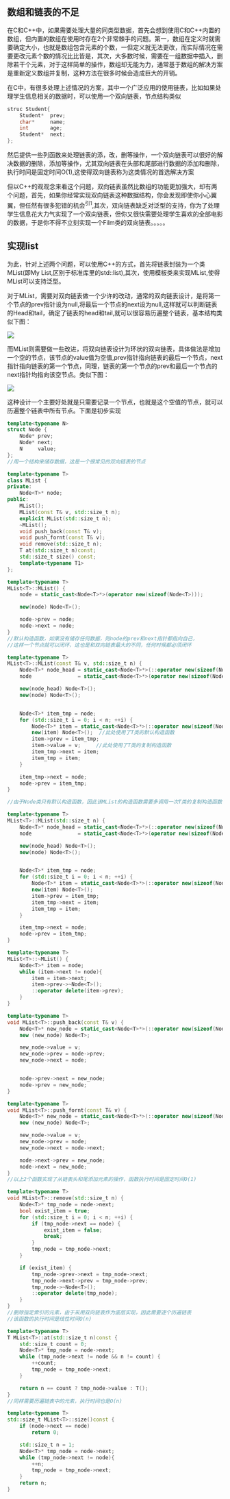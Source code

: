 ## 数组和链表的不足

在C和C++中，如果需要处理大量的同类型数据，首先会想到使用C和C++内置的数组，但内置的数组在使用时存在2个非常棘手的问题。第一，数组在定义时就需要确定大小，也就是数组包含元素的个数，一但定义就无法更改，而实际情况在需要更改元素个数的情况比比皆是，其次，大多数时候，需要在一组数据中插入，删除若干个元素，对于这样简单的操作，数组却无能为力，通常基于数组的解决方案是重新定义数组并复制，这种方法在很多时候会造成巨大的开销。

在C中，有很多处理上述情况的方案，其中一个广泛应用的使用链表，比如如果处理学生信息相关的数据时，可以使用一个双向链表，节点结构类似
```c++
struc Student{
    Student*  prev;
    char*     name;
    int       age;
    Student*  next;
};
```
然后提供一些列函数来处理链表的添，改，删等操作，一个双向链表可以很好的解决数据的删除，添加等操作，尤其双向链表在头部和尾部进行数据的添加和删除，执行时间是固定时间O(1),这使得双向链表称为这类情况的首选解决方案

但以C++的观观念来看这个问题，双向链表虽然比数组的功能更加强大，却有两个问题，首先，如果你经常实现双向链表这种数据结构，你会发现即使你小心翼翼，但任然有很多犯错的机会<sup>引1</sup>,其次，双向链表缺乏对泛型的支持，你为了处理学生信息花大力气实现了一个双向链表，但你又很快需要处理学生喜欢的全部电影的数据，于是你不得不立刻实现一个Film类的双向链表。。。。。

## 实现list

为此，针对上述两个问题，可以使用C++的方式，首先将链表封装为一个类MList(即My List,区别于标准库里的std::list),其次，使用模板类来实现MList,使得MList可以支持泛型。

对于MList，需要对双向链表做一个少许的改动，通常的双向链表设计，是将第一个节点的prev指针设为null,将最后一个节点的next设为null,这样就可以判断链表的Head和tail，确定了链表的head和tail,就可以很容易历遍整个链表，基本结构类似下图：

![](https://jxf2008-1302581379.cos.ap-nanjing.myqcloud.com/github_blog/STL/LIST1.png)

而MList则需要做一些改进，将双向链表设计为环状的双向链表，具体做法是增加一个空的节点，该节点的value值为空值,prev指针指向链表的最后一个节点，next指针指向链表的第一个节点，同理，链表的第一个节点的prev和最后一个节点的next指针均指向该空节点。类似下图：

![](https://jxf2008-1302581379.cos.ap-nanjing.myqcloud.com/github_blog/STL/LIST2.png)

这种设计一个主要好处就是只需要记录一个节点，也就是这个空值的节点，就可以历遍整个链表中所有节点。下面是初步实现

```c++
template<typename N>
struct Node {
	Node* prev;
	Node* next;
	N     value;
};
//用一个结构来储存数据，这是一个很常见的双向链表的节点

template<typename T>
class MList {
private:
	Node<T>* node;
public:
	MList();
	MList(const T& v, std::size_t n);
	explicit MList(std::size_t n);
	~MList();
	void push_back(const T& v);
	void push_fornt(const T& v);
	void remove(std::size_t n);
	T at(std::size_t n)const;
	std::size_t size() const;
	template<typename T1>
};

template<typename T>
MList<T>::MList() {
	node = static_cast<Node<T>*>(operator new(sizeof(Node<T>)));

	new(node) Node<T>();

	node->prev = node;
	node->next = node;
}
//默认构造函数，如果没有储存任何数据，则node的prev和next指针都指向自己，
//这样一个节点就可以闭环，这也是和双向链表最大的不同，任何时候都必须闭环

template<typename T>
MList<T>::MList(const T& v, std::size_t n) {
	Node<T>* node_head = static_cast<Node<T>*>(::operator new(sizeof(Node<T>)));
	node               = static_cast<Node<T>*>(operator new(sizeof(Node<T>)));

	new(node_head) Node<T>();
	new(node) Node<T>();


	Node<T>* item_tmp = node;
	for (std::size_t i = 0; i < n; ++i) {
		Node<T>* item = static_cast<Node<T>*>(::operator new(sizeof(Node<T>)));
		new(item) Node<T>();  //此处使用了T类的默认构造函数
		item->prev = item_tmp;
		item->value = v;     //此处使用了T类的复制构造函数
		item_tmp->next = item;
		item_tmp = item;
	}

	item_tmp->next = node;
	node->prev = item_tmp;
}

//由于Node类只有默认构造函数，因此该MList的构造函数需要多调用一次T类的复制构造函数

template<typename T>
MList<T>::MList(std::size_t n) {
	Node<T>* node_head = static_cast<Node<T>*>(::operator new(sizeof(Node<T>)));
	node               = static_cast<Node<T>*>(operator new(sizeof(Node<T>)));

	new(node_head) Node<T>();
	new(node) Node<T>();


	Node<T>* item_tmp = node;
	for (std::size_t i = 0; i < n; ++i) {
		Node<T>* item = static_cast<Node<T>*>(::operator new(sizeof(Node<T>)));
		new(item) Node<T>();
		item->prev = item_tmp;
		item_tmp->next = item;
		item_tmp = item;
	}

	item_tmp->next = node;
	node->prev = item_tmp;
}

template<typename T>
MList<T>::~MList() {
	Node<T>* item = node;
	while (item->next != node){
		item = item->next;
		item->prev->~Node<T>();
		::operator delete(item->prev);
	}
}

template<typename T>
void MList<T>::push_back(const T& v) {
	Node<T>* new_node = static_cast<Node<T>*>(::operator new(sizeof(Node<T>)));
	new (new_node) Node<T>;

	new_node->value = v;
	new_node->prev = node->prev;
	new_node->next = node;


	node->prev->next = new_node;
	node->prev = new_node;
}

template<typename T>
void MList<T>::push_fornt(const T& v) {
	Node<T>* new_node = static_cast<Node<T>*>(::operator new(sizeof(Node<T>)));
	new (new_node) Node<T>;

	new_node->value = v;
	new_node->prev = node;
	new_node->next = node->next;

	node->next->prev = new_node;
	node->next = new_node;
}
//以上2个函数实现了从链表头和尾添加元素的操作，函数执行时间是固定时间O(1)

template<typename T>
void MList<T>::remove(std::size_t n) {
	Node<T>* tmp_node = node->next;
	bool exist_item = true;
	for (std::size_t i = 0; i < n; ++i) {
		if (tmp_node->next == node) {
			exist_item = false;
			break;
		}
		tmp_node = tmp_node->next;
	}

	if (exist_item) {
		tmp_node->prev->next = tmp_node->next;
		tmp_node->next->prev = tmp_node->prev;
		tmp_node->~Node<T>();
		::operator delete(tmp_node);
	}
}
//删除指定索引的元素，由于采用双向链表作为底层实现，因此需要逐个历遍链表
//该函数的执行时间是线性时间O(n)

template<typename T>
T MList<T>::at(std::size_t n)const {
	std::size_t count = 0;
	Node<T>* tmp_node = node->next;
	while (tmp_node->next != node && n != count) {
		++count;
		tmp_node = tmp_node->next;
	}

	return n == count ? tmp_node->value : T();
}
//同样需要历遍链表中的元素，执行时间也是O(n)

template<typename T>
std::size_t MList<T>::size()const {
	if (node->next == node)
		return 0;

	std::size_t n = 1;
	Node<T>* tmp_node = node->next;
	while (tmp_node->next != node){
		++n;
		tmp_node = tmp_node->next;
	}
	return n;
}
```

